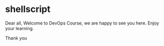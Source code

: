 # shellscript

Dear all,
Welcome to DevOps Course, we are happy to see you here. Enjoy your learning. 

Thank you
